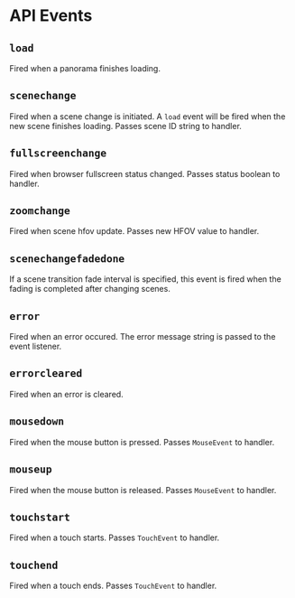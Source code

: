 # API Events

## `load`

Fired when a panorama finishes loading.


## `scenechange`

Fired when a scene change is initiated. A `load` event will be fired when the
new scene finishes loading. Passes scene ID string to handler.


## `fullscreenchange`

Fired when browser fullscreen status changed. Passes status boolean to handler.


## `zoomchange`

Fired when scene hfov update. Passes new HFOV value to handler.


## `scenechangefadedone`

If a scene transition fade interval is specified, this event is fired when the
fading is completed after changing scenes.


## `error`

Fired when an error occured. The error message string is passed to the
event listener.


## `errorcleared`

Fired when an error is cleared.


## `mousedown`

Fired when the mouse button is pressed. Passes `MouseEvent` to handler.


## `mouseup`

Fired when the mouse button is released. Passes `MouseEvent` to handler.


## `touchstart`

Fired when a touch starts. Passes `TouchEvent` to handler.


## `touchend`

Fired when a touch ends. Passes `TouchEvent` to handler.

